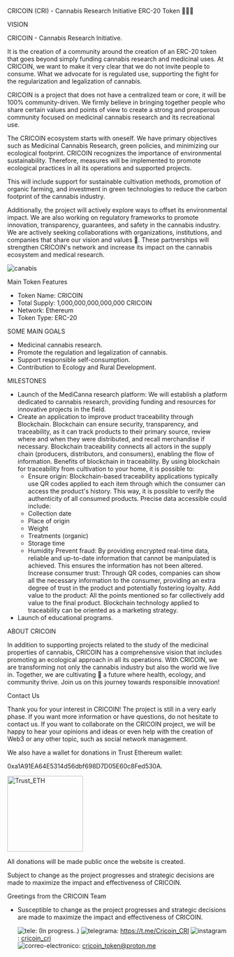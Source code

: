 CRICOIN (CRI) - Cannabis Research Initiative ERC-20 Token 👋👋👋

VISION

CRICOIN - Cannabis Research Initiative.

It is the creation of a community around the creation of an ERC-20 token that goes beyond simply funding cannabis research and medicinal uses.
At CRICOIN, we want to make it very clear that we do not invite people to consume. 
What we advocate for is regulated use, supporting the fight for the regularization and legalization of cannabis.

CRICOIN is a project that does not have a centralized team or core, it will be 100% community-driven.
We firmly believe in bringing together people who share certain values and points of view to create a strong and prosperous community focused on medicinal cannabis research and its recreational use.

The CRICOIN ecosystem starts with oneself. We have primary objectives such as Medicinal Cannabis Research, green policies, and minimizing our ecological footprint.
CRICOIN recognizes the importance of environmental sustainability.
Therefore, measures will be implemented to promote ecological practices in all its operations and supported projects. 

This will include support for sustainable cultivation methods, promotion of organic farming, 
and investment in green technologies to reduce the carbon footprint of the cannabis industry. 

Additionally, the project will actively explore ways to offset its environmental impact. We are also working on regulatory frameworks to promote innovation, 
transparency, guarantees, and safety in the cannabis industry. We are actively seeking collaborations with organizations, institutions, and companies that share our vision and values 💞️. 
These partnerships will strengthen CRICOIN's network and increase its impact on the cannabis ecosystem and medical research.

![canabis](https://github.com/CRICOIN-CRI/CRICOIN-CRI/assets/169584678/64ab4707-a3a8-4441-a37c-c02906180fab)

Main Token Features

- Token Name: CRICOIN
- Total Supply: 1,000,000,000,000,000 CRICOIN
- Network: Ethereum
- Token Type: ERC-20

SOME MAIN GOALS

- Medicinal cannabis research.
- Promote the regulation and legalization of cannabis.
- Support responsible self-consumption.
- Contribution to Ecology and Rural Development.


MILESTONES

- Launch of the MediCanna research platform: We will establish a platform dedicated to cannabis research, providing funding and resources for innovative projects in the field.
- Create an application to improve product traceability through Blockchain. Blockchain can ensure security, transparency, and traceability, as it can track products to their primary source,
review where and when they were distributed, and recall merchandise if necessary. Blockchain traceability connects all actors in the supply chain (producers, distributors, and consumers), enabling the flow of information.
Benefits of blockchain in traceability. By using blockchain for traceability from cultivation to your home, it is possible to:
  - Ensure origin: Blockchain-based traceability applications typically use QR codes applied to each item through which the consumer can access the product's history. 
This way, it is possible to verify the authenticity of all consumed products. Precise data accessible could include:
  - Collection date
  - Place of origin
  - Weight
  - Treatments (organic)
  - Storage time
  - Humidity
Prevent fraud: By providing encrypted real-time data, reliable and up-to-date information that cannot be manipulated is achieved. This ensures the information has not been altered. Increase consumer trust: Through QR codes, companies can show all the necessary information to the consumer, providing an extra degree of trust in the product and potentially fostering loyalty. Add value to the product: All the points mentioned so far collectively add value to the final product. Blockchain technology applied to traceability can be oriented as a marketing strategy.
- Launch of educational programs.

ABOUT CRICOIN

In addition to supporting projects related to the study of the medicinal properties of cannabis, CRICOIN has a comprehensive vision that includes promoting an ecological approach in all its operations. 
With CRICOIN, we are transforming not only the cannabis industry but also the world we live in. Together, we are cultivating 🌱 a future where health, ecology, and community thrive. Join us on this journey towards responsible innovation!

Contact Us

Thank you for your interest in CRICOIN! The project is still in a very early phase. If you want more information or have questions, do not hesitate to contact us. If you want to collaborate on the CRICOIN project, we will be happy to hear your opinions and ideas or even help with the creation of Web3 or any other topic, such as social network management.

We also have a wallet for donations in Trust Ethereum wallet:

0xa1A91EA64E5314d56dbf698D7D05E60c8Fed530A.

<img width="173" alt="Trust_ETH" src="https://github.com/CRICOIN-CRI/CRICOIN-CRI/assets/169584678/68e53f8d-5e7b-4adb-a501-4954e3df9787">

All donations will be made public once the website is created.

Subject to change as the project progresses and strategic decisions are made to maximize the impact and effectiveness of CRICOIN. 

Greetings from the CRICOIN Team

- Susceptible to change as the project progresses and strategic decisions are made to maximize the impact and effectiveness of CRICOIN.

  ![tele](https://github.com/CRICOIN-CRI/CRICOIN-CRI/assets/169584678/e308ea26-e3d2-4b94-9bdc-455b1aedb015): (In progress..)
  ![telegrama](https://github.com/CRICOIN-CRI/CRICOIN-CRI/assets/169584678/3b1c8f2f-f889-44a5-b8d4-8ecbc6daa777): https://t.me/Cricoin_CRI
  ![instagram](https://github.com/CRICOIN-CRI/CRICOIN-CRI/assets/169584678/a776311d-eb0d-46a0-8765-6e1416034285): [cricoin_cri]([link/a/tu/instagram](https://www.instagram.com/cricoin_cri/))  
  ![correo-electronico](https://github.com/CRICOIN-CRI/CRICOIN-CRI/assets/169584678/430fbbc3-771a-4a29-aa30-360766fe8a09): cricoin_token@proton.me
